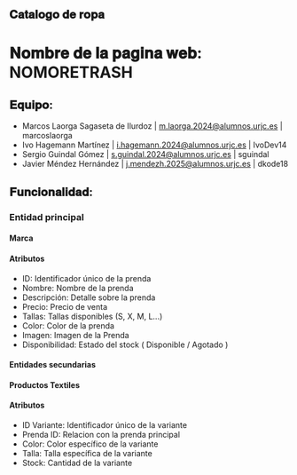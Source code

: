 𝐂𝐚𝐭𝐚𝐥𝐨𝐠𝐨 𝐝𝐞 𝐫𝐨𝐩𝐚
---

# 𝐍𝐨𝐦𝐛𝐫𝐞 𝐝𝐞 𝐥𝐚 𝐩𝐚𝐠𝐢𝐧𝐚 𝐰𝐞𝐛: NOMORETRASH

## 𝐄𝐪𝐮𝐢𝐩𝐨:
- Marcos Laorga Sagaseta de Ilurdoz | m.laorga.2024@alumnos.urjc.es | marcoslaorga
- Ivo Hagemann Martínez | i.hagemann.2024@alumnos.urjc.es | IvoDev14
- Sergio Guindal Gómez | s.guindal.2024@alumnos.urjc.es | sguindal
- Javier Méndez Hernández | j.mendezh.2025@alumnos.urjc.es | dkode18

## 𝐅𝐮𝐧𝐜𝐢𝐨𝐧𝐚𝐥𝐢𝐝𝐚𝐝:

### Entidad principal 
#### Marca 
#### Atributos
- ID: Identificador único de la prenda
- Nombre: Nombre de la prenda
- Descripción: Detalle sobre la prenda
- Precio: Precio de venta
- Tallas: Tallas disponibles (S, X, M, L...)
- Color: Color de la prenda
- Imagen: Imagen de la Prenda
- Disponibilidad: Estado del stock ( Disponible / Agotado )

#### Entidades secundarias
#### Productos Textiles
#### Atributos
- ID Variante: Identificador único de la variante
- Prenda ID: Relacion con la prenda principal
- Color: Color específico de la variante
- Talla: Talla específica de la variante
- Stock: Cantidad de la variante


